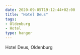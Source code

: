 ```yaml
---
date: 2020-09-05T19:12:44+02:00
title: "Hotel Deus"
tags:
- Oldenburg
- Hotel
type: hanger
---
```

Hotel Deus, Oldenburg
